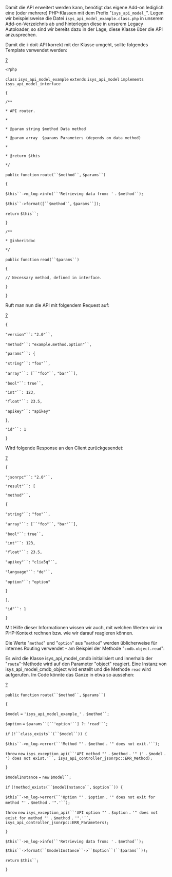 Damit die API erweitert werden kann, benötigt das eigene Add-on lediglich eine (oder mehrere) PHP-Klassen mit dem Prefix "`isys_api_model_`". Legen wir beispielsweise die Datei `isys_api_model_example.class.php` in unserem Add-on-Verzeichnis ab und hinterlegen diese in unserem Legacy Autoloader, so sind wir bereits dazu in der Lage, diese Klasse über die API anzusprechen.

Damit die i-doit-API korrekt mit der Klasse umgeht, sollte folgendes Template verwendet werden:

[?](#)

`<?php`

`class` `isys_api_model_example` `extends` `isys_api_model` `implements` `isys_api_model_interface`

`{`

`/**`

`* API router.`

`*`

`* @param string $method Data method`

`* @param array  $params Parameters (depends on data method)`

`*`

`* @return $this`

`*/`

`public` `function` `route(``$method``,` `$params``)`

`{`

`$this``->m_log->info(``'Retrieving data from: '` `.` `$method``);`

`$this``->format([``$method``,` `$params``]);`

`return` `$this``;`

`}`

`/**`

`* @inheritdoc`

`*/`

`public` `function` `read(``$params``)`

`{`

`// Necessary method, defined in interface.`

`}`

`}`

Ruft man nun die API mit folgendem Request auf:

[?](#)

`{`

`"version"``:` `"2.0"``,`

`"method"``:` `"example.method.option"``,`

`"params"``: {`

`"string"``:` `"foo"``,`

`"array"``: [``"foo"``,` `"bar"``],`

`"bool"``:` `true``,`

`"int"``: 123,`

`"float"``: 23.5,`

`"apikey"``:` `"apikey"`

`},`

`"id"``: 1`

`}`

Wird folgende Response an den Client zurückgesendet:

[?](#)

`{`

`"jsonrpc"``:` `"2.0"``,`

`"result"``: [`

`"method"``,`

`{`

`"string"``:` `"foo"``,`

`"array"``: [``"foo"``,` `"bar"``],`

`"bool"``:` `true``,`

`"int"``: 123,`

`"float"``: 23.5,`

`"apikey"``:` `"c1ia5q"``,`

`"language"``:` `"de"``,`

`"option"``:` `"option"`

`}`

`],`

`"id"``: 1`

`}`

Mit Hilfe dieser Informationen wissen wir auch, mit welchen Werten wir im PHP-Kontext rechnen bzw. wie wir darauf reagieren können.

Die Werte "`method`" und "`option`" aus "`method`" werden üblicherweise für internes Routing verwendet - am Beispiel der Methode "`cmdb.object.read`":

Es wird die Klasse isys\_api\_model\_cmdb initialisiert und innerhalb der "`route`"-Methode wird auf den Parameter "object" reagiert. Eine Instanz von isys\_api\_model\_cmdb\_object wird erstellt und die Methode `read` wird aufgerufen. Im Code könnte das Ganze in etwa so aussehen:

[?](#)

`public` `function` `route(``$method``,` `$params``)`

`{`

`$model` `=` `'isys_api_model_example_'` `.` `$method``;`

`$option` `=` `$params``[``'option'``] ?:` `'read'``;`

`if` `(!``class_exists``(``$model``)) {`

`$this``->m_log->error(``'Method "'` `.` `$method` `.` `'" does not exit.'``);`

`throw` `new` `isys_exception_api(``'API method "'` `.` `$method` `.` `'" ('` `.` `$model` `.` `') does not exist.'``, isys_api_controller_jsonrpc::ERR_Method);`

`}`

`$modelInstance` `=` `new` `$model``;`

`if` `(!method_exists(``$modelInstance``,` `$option``)) {`

`$this``->m_log->error(``'Option "'` `.` `$option` `.` `'" does not exit for method "'` `.` `$method` `.` `'".'``);`

`throw` `new` `isys_exception_api(``'API option "'` `.` `$option` `.` `'" does not exist for method "'` `.` `$method` `.` `'".'``, isys_api_controller_jsonrpc::ERR_Parameters);`

`}`

`$this``->m_log->info(``'Retrieving data from: '` `.` `$method``);`

`$this``->format(``$modelInstance``->``$option``(``$params``));`

`return` `$this``;`

`}`